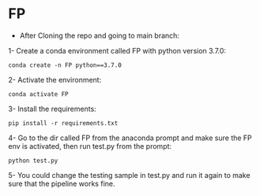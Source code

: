 # FP
- After Cloning the repo and going to main branch:
  
1- Create a conda environment called FP with python version 3.7.0:

    conda create -n FP python==3.7.0

2- Activate the environment:

    conda activate FP

3- Install the requirements:

    pip install -r requirements.txt

4- Go to the dir called FP from the anaconda prompt and make sure the FP env is activated, then run test.py from the prompt:

    python test.py

5- You could change the testing sample in test.py and run it again to make sure that the pipeline works fine.
